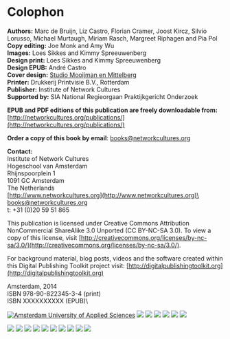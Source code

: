 # Colophon 
<!--## From Print to Ebooks: a Hybrid Publishing Toolkit for the Arts--> 
<!-- andre: what is this subtitle for? Couldn't find a reasonf for it, therefore commented-->

**Authors:** Marc de Bruijn, Liz Castro, Florian Cramer, Joost Kircz, Silvio Lorusso, Michael Murtaugh, Miriam Rasch, Margreet Riphagen and Pia Pol\
**Copy editing:** Joe Monk and Amy Wu\
**Images:** Loes Sikkes and Kimmy Spreeuwenberg\
**Design print:** Loes Sikkes and Kimmy Spreeuwenberg\
**Design EPUB:** André Castro\
**Cover design:** [Studio Mooijman en Mittelberg](http://www.mooijmanenmittelberg.nl)\
**Printer:** Drukkerij Printvisie B.V., Rotterdam\
**Publisher:** Institute of Network Cultures\
**Supported by:** SIA National Regieorgaan Praktijkgericht Onderzoek


**EPUB and PDF editions of this publication are freely downloadable from:** [http://networkcultures.org/publications/](http://networkcultures.org/publications/)

**Order a copy of this book by email**: books@networkcultures.org


**Contact:**\
Institute of Network Cultures\
Hogeschool van Amsterdam\
Rhijnspoorplein 1\
1091 GC Amsterdam\
The Netherlands\
[http://www.networkcultures.org](http://www.networkcultures.org)\
books@networkcultures.org\
t: +31 (0)20 59 51 865


This publication is licensed under Creative Commons Attribution NonCommercial ShareAlike 3.0 Unported (CC BY-NC-SA 3.0). To view a copy of this license, visit [http://creativecommons.org/licenses/by-nc-sa/3.0/](http://creativecommons.org/licenses/by-nc-sa/3.0/).


For background material, blog posts, videos and the software created within this Digital Publishing Toolkit project visit: [http://digitalpublishingtoolkit.org](http://digitalpublishingtoolkit.org)


Amsterdam, 2014\
ISBN 978-90-822345-3-4 (print)\
ISBN XXXXXXXXXX (EPUB)\


<!--partners logos -->
<a href="http://www.hva.nl/">![Amsterdam University of Applied Sciences](../images/_logos_partners/logo_partner_HvA)</a> <!-- linked img -->
![](../images/_logos_partners/logo_partner_medamo)
![](../images/_logos_partners/logo_partner_Creating010)
![](../images/_logos_partners/logo_partner_valiz)
![](../images/_logos_partners/logo_partner_Create-it)
![](../images/_logos_partners/logo_partner_SilvioLorusso)
![](../images/_logos_partners/logo_partner_Meeusontwerpt)

![](../images/_logos_partners/logo_partner_HRO)
![](../images/_logos_partners/logo_partner_INC)
![](../images/_logos_partners/logo_partner_Frame)
![](../images/_logos_partners/logo_partner_Restruct)
![](../images/_logos_partners/logo_partner_Bis)
![](../images/_logos_partners/logo_partner_nai)
![](../images/_logos_partners/logo_partner_essense)
![](../images/_logos_partners/logo_partner_puntpixel)
![](../images/_logos_partners/logo_partner_SIA)
![](../images/_logos_partners/logo_partner_MrSauli)
<!-- TO DO: 
* add wrapping <a href="partner URL">
* add caption ![caption](img)

* ADD EPUB ISBN
*  shouldn't all contributors have links to their websites? 
   if so add link to them
-->



